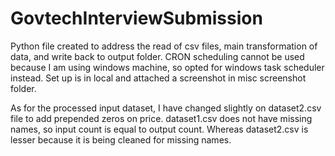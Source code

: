 # GovtechInterviewSubmission

Python file created to address the read of csv files, main transformation of data, and write back to output folder.
CRON scheduling cannot be used because I am using windows machine, so opted for windows task scheduler instead. Set up is in local and attached a screenshot in misc screenshot folder.

As for the processed input dataset, I have changed slightly on dataset2.csv file to add prepended zeros on price. dataset1.csv does not have missing names, so input count is equal to output count. Whereas dataset2.csv is lesser because it is being cleaned for missing names.

